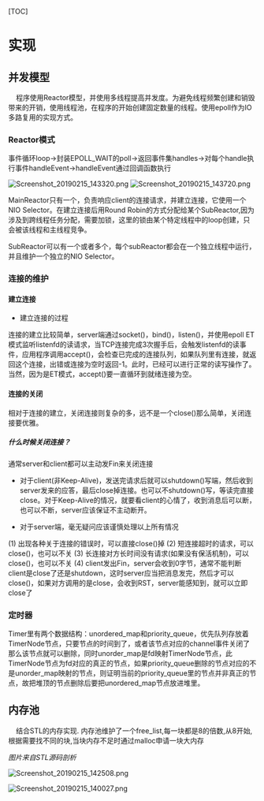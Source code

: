 [TOC]

# 实现

## 并发模型

&nbsp;&nbsp;&nbsp;&nbsp;程序使用Reactor模型，并使用多线程提高并发度。为避免线程频繁创建和销毁带来的开销，使用线程池，在程序的开始创建固定数量的线程。使用epoll作为IO多路复用的实现方式。

### Reactor模式

事件循环loop->封装EPOLL_WAIT的poll->返回事件集handles->对每个handle执行事件handleEvent->handleEvent通过回调函数执行

![Screenshot_20190215_143320.png](https://i.loli.net/2019/02/15/5c665d74782dc.png)
![Screenshot_20190215_143720.png](https://i.loli.net/2019/02/15/5c665e210f01f.png)

MainReactor只有一个，负责响应client的连接请求，并建立连接，它使用一个NIO Selector。在建立连接后用Round Robin的方式分配给某个SubReactor,因为涉及到跨线程任务分配，需要加锁，这里的锁由某个特定线程中的loop创建，只会被该线程和主线程竞争。

SubReactor可以有一个或者多个，每个subReactor都会在一个独立线程中运行，并且维护一个独立的NIO Selector。

### 连接的维护

#### 建立连接

- 建立连接的过程

连接的建立比较简单，server端通过socket()，bind()，listen()，并使用epoll ET模式监听listenfd的读请求，当TCP连接完成3次握手后，会触发listenfd的读事件，应用程序调用accept()，会检查已完成的连接队列，如果队列里有连接，就返回这个连接，出错或连接为空时返回-1。此时，已经可以进行正常的读写操作了。 当然，因为是ET模式，accept()要一直循环到就绪连接为空。

#### 连接的关闭

相对于连接的建立，关闭连接则复杂的多，远不是一个close()那么简单，关闭连接要优雅。

##### 什么时候关闭连接？

通常server和client都可以主动发Fin来关闭连接

- 对于client(非Keep-Alive)，发送完请求后就可以shutdown()写端，然后收到server发来的应答，最后close掉连接。也可以不shutdown()写，等读完直接close。对于Keep-Alive的情况，就要看client的心情了，收到消息后可以断，也可以不断，server应该保证不主动断开。

- 对于server端，毫无疑问应该谨慎处理以上所有情况

(1) 出现各种关于连接的错误时，可以直接close()掉
(2) 短连接超时的请求，可以close()，也可以不关
(3) 长连接对方长时间没有请求(如果没有保活机制)，可以close()，也可以不关
(4) client发出Fin，server会收到0字节，通常不能判断client是close了还是shutdown，这时server应当把消息发完，然后才可以close()，如果对方调用的是close，会收到RST，server能感知到，就可以立即close了

### 定时器

Timer里有两个数据结构：unordered_map和priority_queue，优先队列存放着TimerNode节点，只要节点的时间到了，或者该节点对应的channel事件关闭了那么该节点就可以删除，同时unorder_map是fd映射TimerNode节点，此TimerNode节点为fd对应的真正的节点，如果priority_queue删除的节点对应的不是unorder_map映射的节点，则证明当前的priority_queue里的节点并非真正的节点，故把堆顶的节点删除后要把unordered_map节点放进堆里。


## 内存池

&nbsp;&nbsp;&nbsp;&nbsp;结合STL的内存实现. 内存池维护了一个free_list,每一块都是8的倍数,从8开始,根据需要找不同的块,当块内存不足时通过malloc申请一块大内存

*图片来自STL源码剖析*

![Screenshot_20190215_142508.png](https://i.loli.net/2019/02/15/5c665b4580e6c.png)

![Screenshot_20190215_140027.png](https://i.loli.net/2019/02/15/5c6655741895f.png)
